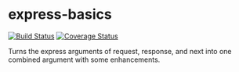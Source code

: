 # express-basics
[![Build Status](https://travis-ci.org/ezzygemini/ezzy-express-basics.svg?branch=master)](https://travis-ci.org/ezzygemini/ezzy-express-basics)
[![Coverage Status](https://coveralls.io/repos/github/ezzygemini/ezzy-express-basics/badge.svg?branch=master)](https://coveralls.io/github/ezzygemini/ezzy-express-basics?branch=master)

Turns the express arguments of request, response, and next into one combined argument with some enhancements.
